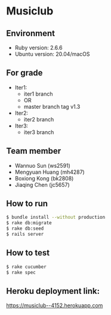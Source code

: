 # Musiclub

## Environment
- Ruby version: 2.6.6
- Ubuntu version: 20.04/macOS

## For grade
- Iter1:
  - iter1 branch
  - OR
  - master branch tag v1.3
- Iter2:
  - iter2 branch
- Iter3:
  - iter3 branch



## Team member
- Wannuo Sun (ws2591)
- Mengyuan Huang (mh4287)
- Boxiong Kong (bk2808)
- Jiaqing Chen (jc5657)

## How to run
```bash
$ bundle install --without production
$ rake db:migrate
$ rake db:seed
$ rails server
```

## How to test
```bash
$ rake cucumber
$ rake spec
```
## Heroku deployment link:
https://musiclub--4152.herokuapp.com
